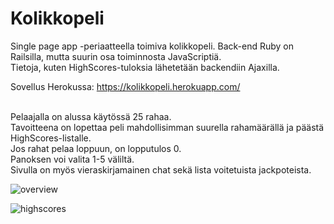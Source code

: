 # Kolikkopeli

Single page app -periaatteella toimiva kolikkopeli. Back-end Ruby on Railsilla, mutta suurin osa toiminnosta JavaScriptiä.<br>
Tietoja, kuten HighScores-tuloksia lähetetään backendiin Ajaxilla.<br>

Sovellus Herokussa: https://kolikkopeli.herokuapp.com/<br>
<br>

Pelaajalla on alussa käytössä 25 rahaa.<br>
Tavoitteena on lopettaa peli mahdollisimman suurella rahamäärällä ja päästä HighScores-listalle.<br>
Jos rahat pelaa loppuun, on lopputulos 0.<br>
Panoksen voi valita 1-5 väliltä.<br>
Sivulla on myös vieraskirjamainen chat sekä lista voitetuista jackpoteista.<br>

![overview](https://github.com/villeverkkonen/kolikkopeli/tree/master/documentation/overview.png)

![highscores](https://github.com/villeverkkonen/kolikkopeli/tree/master/documentation/highscores.png)